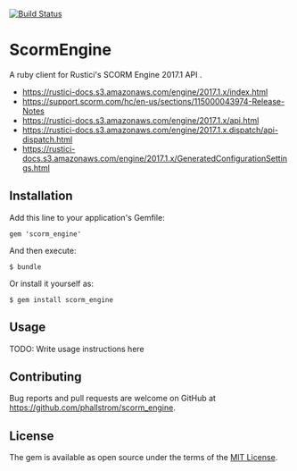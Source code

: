 [![Build Status](https://travis-ci.org/phallstrom/scorm_engine.svg?branch=master)](https://travis-ci.org/phallstrom/scorm_engine)

# ScormEngine

A ruby client for Rustici's SCORM Engine 2017.1 API .

- https://rustici-docs.s3.amazonaws.com/engine/2017.1.x/index.html
- https://support.scorm.com/hc/en-us/sections/115000043974-Release-Notes
- https://rustici-docs.s3.amazonaws.com/engine/2017.1.x/api.html
- https://rustici-docs.s3.amazonaws.com/engine/2017.1.x.dispatch/api-dispatch.html
- https://rustici-docs.s3.amazonaws.com/engine/2017.1.x/GeneratedConfigurationSettings.html

## Installation

Add this line to your application's Gemfile:

    gem 'scorm_engine'

And then execute:

    $ bundle

Or install it yourself as:

    $ gem install scorm_engine

## Usage

TODO: Write usage instructions here

## Contributing

Bug reports and pull requests are welcome on GitHub at
https://github.com/phallstrom/scorm_engine.

## License

The gem is available as open source under the terms of the [MIT
License](https://opensource.org/licenses/MIT).
